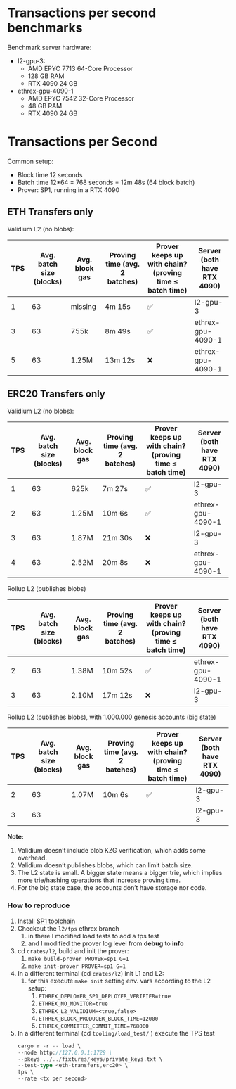 # Transactions per second benchmarks
Benchmark server hardware:

- l2-gpu-3:
    - AMD EPYC 7713 64-Core Processor
    - 128 GB RAM
    - RTX 4090 24 GB
- ethrex-gpu-4090-1
    - AMD EPYC 7542 32-Core Processor
    - 48 GB RAM
    - RTX 4090 24 GB

# Transactions per Second

Common setup:
- Block time 12 seconds
- Batch time 12*64 = 768 seconds = 12m 48s (64 block batch)
- Prover: SP1, running in a RTX 4090

## ETH Transfers only

Validium L2 (no blobs):

| TPS | Avg. batch size (blocks) | Avg. block gas | Proving time (avg. 2 batches) | Prover keeps up with chain? (proving time ≤ batch time) | Server (both have RTX 4090) |
| --- | --- | --- | --- | --- | --- |
| 1 | 63 | missing | 4m 15s | ✅ | l2-gpu-3 |
| 3 | 63 | 755k | 8m 49s | ✅ | ethrex-gpu-4090-1 |
| 5 | 63 | 1.25M | 13m 12s | ❌ | ethrex-gpu-4090-1 |

## ERC20 Transfers only

Validium L2 (no blobs):

| TPS | Avg. batch size (blocks) | Avg. block gas | Proving time (avg. 2 batches) | Prover keeps up with chain? (proving time ≤ batch time) | Server (both have RTX 4090) |
| --- | --- | --- | --- | --- | --- |
| 1 | 63 | 625k | 7m 27s | ✅ | l2-gpu-3 |
| 2 | 63 | 1.25M | 10m 6s | ✅ | ethrex-gpu-4090-1 |
| 3 | 63 | 1.87M | 21m 30s | ❌ | l2-gpu-3 |
| 4 | 63 | 2.52M | 20m 8s | ❌ | ethrex-gpu-4090-1 |

Rollup L2 (publishes blobs)

| TPS | Avg. batch size (blocks) | Avg. block gas | Proving time (avg. 2 batches) | Prover keeps up with chain? (proving time ≤ batch time) | Server (both have RTX 4090) |
| --- | --- | --- | --- | --- | --- |
| 2 | 63 | 1.38M | 10m 52s | ✅ | ethrex-gpu-4090-1 |
| 3 | 63 | 2.10M | 17m 12s | ❌ | l2-gpu-3 |

Rollup L2 (publishes blobs), with 1.000.000 genesis accounts (big state)

| TPS | Avg. batch size (blocks) | Avg. block gas | Proving time (avg. 2 batches) | Prover keeps up with chain? (proving time ≤ batch time) | Server (both have RTX 4090) |
| --- | --- | --- | --- | --- | --- |
| 2 | 63 | 1.07M | 10m 6s | ✅ | l2-gpu-3 |
| 3 | 63 |  |  |  | l2-gpu-3 |

**Note:**

1. Validium doesn’t include blob KZG verification, which adds some overhead.
2. Validium doesn’t publishes blobs, which can limit batch size.
3. The L2 state is small. A bigger state means a bigger trie, which implies more trie/hashing operations that increase proving time.
4. For the big state case, the accounts don’t have storage nor code.

### How to reproduce

1. Install [SP1 toolchain](https://docs.succinct.xyz/docs/sp1/getting-started/install#option-1-prebuilt-binaries-recommended)
2. Checkout the `l2/tps` ethrex branch
    1. in there I modified load tests to add a tps test
    2. and I modified the prover log level from **debug** to **info**
3. cd `crates/l2`, build and init the prover: 
    1. `make build-prover PROVER=sp1 G=1` 
    2. `make init-prover PROVER=sp1 G=1`
4. In a different terminal (cd `crates/l2`) init L1 and L2:
    1. for this execute `make init` setting env. vars according to the L2 setup:
        1. `ETHREX_DEPLOYER_SP1_DEPLOYER_VERIFIER=true`
        2. `ETHREX_NO_MONITOR=true`
        3. `ETHREX_L2_VALIDIUM=<true,false>`
        4. `ETHREX_BLOCK_PRODUCER_BLOCK_TIME=12000`
        5. `ETHREX_COMMITTER_COMMIT_TIME=768000`
5. In a different terminal (cd `tooling/load_test/` ) execute the TPS test
    ```rust
    cargo r -r -- load \
	--node http://127.0.0.1:1729 \
	--pkeys ../../fixtures/keys/private_keys.txt \
	--test-type <eth-transfers,erc20> \
	tps \
	--rate <tx per second>
    ```
